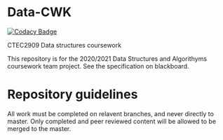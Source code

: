 # Data-CWK

[![Codacy Badge](https://api.codacy.com/project/badge/Grade/375ff724ad74439fa5e02057cb9ce7d2)](https://app.codacy.com/gh/Shinkson47/Data-CWK?utm_source=github.com&utm_medium=referral&utm_content=Shinkson47/Data-CWK&utm_campaign=Badge_Grade_Settings)

CTEC2909 Data structures coursework

This repository is for the 2020/2021 Data Structures and Algorithyms coursework team project.
See the specification on blackboard.

# Repository guidelines
All work must be completed on relavent branches, and never directly to master.
Only completed and peer reviewed content will be allowed to be merged to the master.
